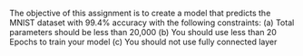 
The objective of this assignment is to create a model that predicts the MNIST dataset with 99.4% accuracy with the following constraints:
(a) Total parameters should be less than 20,000
(b) You should use less than 20 Epochs to train your model
(c) You should not use fully connected layer
